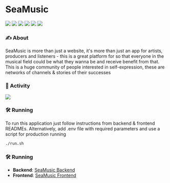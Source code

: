 # SeaMusic

<div>
  <img src="https://img.shields.io/github/license/usmskolyadin/seamusic?style=flat-square&label=license&color=darkgreen">
  <img src="https://img.shields.io/github/stars/usmskolyadin/seamusic?style=flat-square&label=stars&color=darkgreen">
  <img src="https://img.shields.io/github/forks/usmskolyadin/seamusic?style=flat-square&label=forks&color=darkgreen">
  <img src="https://img.shields.io/github/actions/workflow/status/usmskolyadin/seamusic/check.yml?branch=dev&style=flat-square&label=linter&color=darkgreen">
  <img src="https://img.shields.io/codeclimate/maintainability/usmskolyadin/seamusic?style=flat-square&label=maintainability&color=darkgreen">
  <img src="https://img.shields.io/codeclimate/coverage/usmskolyadin/seamusic?style=flat-square&label=coverage&color=darkgreen">
</div>


### ✍️ About
SeaMusic is more than just a website, it's more than just an app for artists, producers and listeners - this is a great platform for so that everyone in the musical field could be what they wanna be and receive benefit from that. This is a huge community of people interested in self-expression, these are networks of channels & stories of their successes


### 🚀 Activity
<img src="https://repobeats.axiom.co/api/embed/5167898f57aaf42154e535c7d378b9f8b18f71ad.svg">


### 🛠️ Running

To run this application just follow instructions from backend & frontend READMEs. Alternatively, add .env file with required parameters and use a script for production running

```bash
./run.sh
```

### 🛠️ Running

- **Backend**: [SeaMusic Backend](https://github.com/usmskolyadin/seamusic-backend)
- **Frontend**: [SeaMusic Frontend](https://github.com/usmskolyadin/seamusic-frontend)

